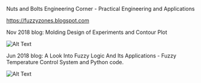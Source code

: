 

Nuts and Bolts Engineering Corner - Practical Engineering and Applications

https://fuzzyzones.blogspot.com


Nov 2018 blog: Molding Design of Experiments and Contour Plot


![Alt Text](../Practical-Molding/moldContourPlot.png)




Jun 2018 blog: A Look Into Fuzzy Logic And Its Applications - Fuzzy Temperature Control System and Python code.


![Alt Text](../master/IMG/FuzzySets.png)
